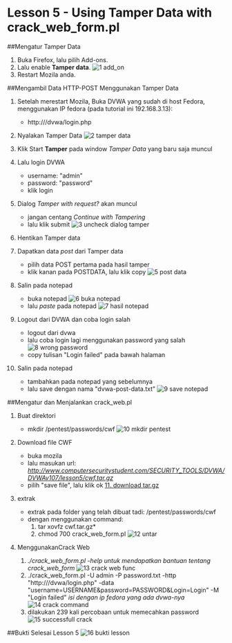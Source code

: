 # Lesson 5 - Using Tamper Data with crack_web_form.pl

##Mengatur Tamper Data

1. Buka Firefox, lalu pilih Add-ons.
2. Lalu enable **Tamper data**.
![1 add_on](https://user-images.githubusercontent.com/17487644/34213281-4e72211e-e5d1-11e7-85a3-3156a2dd679c.png)
3. Restart Mozila anda.


##Mengambil Data HTTP-POST Menggunakan Tamper Data
1. Setelah merestart Mozila, Buka DVWA yang sudah di host Fedora, menggunakan IP fedora (pada tutorial ini 192.168.3.13):
	* http://<IP Fedora>/dvwa/login.php
2. Nyalakan Tamper Data
![2 tamper data](https://user-images.githubusercontent.com/17487644/34213282-4ea8b864-e5d1-11e7-9580-ba8e357145e3.png)
3. Klik Start **Tamper** pada window *Tamper Data* yang baru saja muncul
4. Lalu login DVWA
	* username: "admin"
	* password: "password"
	* klik login
5. Dialog *Tamper with request?* akan muncul
	* jangan centang *Continue with Tampering*
	* lalu klik submit
![3 uncheck dialog tamper](https://user-images.githubusercontent.com/17487644/34213284-4eded0c0-e5d1-11e7-88e4-521e9f19b497.png)
6. Hentikan Tamper data
7. Dapatkan data *post* dari Tamper data
	* pilih data POST pertama pada hasil tamper
	* klik kanan pada POSTDATA, lalu klik copy
![5 post data](https://user-images.githubusercontent.com/17487644/34213287-4f6ee390-e5d1-11e7-96a3-600452c4dcf8.png)
8. Salin pada notepad
	* buka notepad
![6 buka notepad](https://user-images.githubusercontent.com/17487644/34213288-4fa902e6-e5d1-11e7-97fe-0cbb6e1eede1.png)
	* lalu *paste* pada notepad
![7 hasil notepad](https://user-images.githubusercontent.com/17487644/34213289-4ff34d10-e5d1-11e7-866b-22b1126beebb.png)

9. Logout dari DVWA dan coba login salah
	* logout dari dvwa
	* lalu coba login lagi menggunakan password yang salah
![8 wrong password](https://user-images.githubusercontent.com/17487644/34213291-50c79372-e5d1-11e7-9dc4-dc2a2cd26b54.png)
	* copy tulisan "Login failed" pada bawah halaman

10. Salin pada notepad
	* tambahkan pada notepad yang sebelumnya
	* lalu save dengan nama "dvwa-post-data.txt"
![9 save notepad](https://user-images.githubusercontent.com/17487644/34213292-512afb1a-e5d1-11e7-94c5-db37f2c80b09.png)

##Mengatur dan Menjalankan crack_web.pl
1. Buat direktori
	* mkdir /pentest/passwords/cwf
![10 mkdir pentest](https://user-images.githubusercontent.com/17487644/34213294-51603456-e5d1-11e7-9527-8c66716c38fa.png)
2. Download file CWF
	* buka mozila
	* lalu masukan url:
		*http://www.computersecuritystudent.com/SECURITY_TOOLS/DVWA/DVWAv107/lesson5/cwf.tar.gz*
	* pilih "save file", lalu klik ok
[11. download tar.gz](https://github.com/kevinfachreza/pksj/files/1575933/11.download.tar.gz)
3. extrak
	* extrak pada folder yang telah dibuat tadi:
		/pentest/passwords/cwf
	* dengan menggunakan command:
		1. tar xovfz cwf.tar.gz*
		2. chmod 700 crack_web_form.pl
![12 untar](https://user-images.githubusercontent.com/17487644/34213297-52af75ce-e5d1-11e7-8876-bc796b621f08.png)

4. MenggunakanCrack Web
	1. *./crack_web_form.pl -help*
		*untuk mendapatkan bantuan tentang crack_web_form*
![13 crack web func](https://user-images.githubusercontent.com/17487644/34213301-5340702e-e5d1-11e7-8512-55c070c0e8c0.png)
	2. ./crack_web_form.pl -U admin -P password.txt -http "http://<IP fedora>/dvwa/login.php" -data "username=USERNAME&password=PASSWORD&Login=Login" -M "Login failed"
		*isi dengan ip fedora yang ada dvwa-nya*
![14 crack command](https://user-images.githubusercontent.com/17487644/34213302-53914292-e5d1-11e7-9050-dd0e1bc5e75a.png)
	3. dilakukan 239 kali percobaan untuk memecahkan password
![15 successfull crack](https://user-images.githubusercontent.com/17487644/34213278-4db791fa-e5d1-11e7-9bef-4e0b98b407a7.png)


##Bukti Selesai Lesson 5
![16 bukti lesson](https://user-images.githubusercontent.com/17487644/34213280-4e39f212-e5d1-11e7-8db8-36593b7e90d8.png)